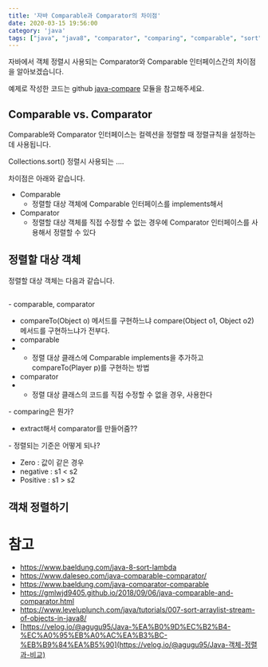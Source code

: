 ```yaml
---
title: '자바 Comparable과 Comparator의 차이점'
date: 2020-03-15 19:56:00
category: 'java'
tags: ["java", "java8", "comparator", "comparing", "comparable", "sort", "자바", "자바8", "정렬"]
---
```


자바에서 객체 정렬시 사용되는 Comparator와 Comparable 인터페이스간의 차이점을 알아보겠습니다. 

예제로 작성한 코드는 github [java-compare](https://github.com/kenshin579/tutorials-java/tree/master/java-compare) 모듈을 참고해주세요.

## Comparable vs. Comparator

Comparable와 Comparator 인터페이스는 컬렉션을 정렬할 때 정렬규칙을 설정하는데 사용됩니다. 

Collections.sort() 정렬시 사용되는 .... 



차이점은 아래와 같습니다. 

- Comparable
  - 정렬할 대상 객체에 Comparable 인터페이스를 implements해서 
- Comparator
  - 정렬할 대상 객체를 직접 수정할 수 없는 경우에 Comparator 인터페이스를 사용해서 정렬할 수 있다



## 정렬할 대상 객체

정렬할 대상 객체는 다음과 같습니다. 

## 

\- comparable, comparator

- compareTo(Object o) 메서드를 구현하느냐 compare(Object o1, Object o2) 메서드를 구현하느냐가 전부다.
- comparable
- - 정렬 대상 클래스에 Comparable implements을 추가하고 compareTo(Player p)를 구현하는 방법
- comparator
- - 정렬 대상 클래스의 코드를 직접 수정할 수 없을 경우, 사용한다

\- comparing은 뭔가?

- extract해서 comparator를 만들어줌??

\- 정렬되는 기준은 어떻게 되나?

- Zero : 값이 같은 경우
- negative : s1 < s2
- Positive :  s1 > s2

## 객채 정렬하기



# 참고

* https://www.baeldung.com/java-8-sort-lambda
* https://www.daleseo.com/java-comparable-comparator/
* https://www.baeldung.com/java-comparator-comparable
* https://gmlwjd9405.github.io/2018/09/06/java-comparable-and-comparator.html
* https://www.leveluplunch.com/java/tutorials/007-sort-arraylist-stream-of-objects-in-java8/
* [https://velog.io/@agugu95/Java-%EA%B0%9D%EC%B2%B4-%EC%A0%95%EB%A0%AC%EA%B3%BC-%EB%B9%84%EA%B5%90](https://velog.io/@agugu95/Java-객체-정렬과-비교)

